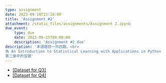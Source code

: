 ```yaml
---
type: assignment
date: 2023-09-18T15:18:00
title: 'Assignment #2'
attachment: /static_files/assignments/Assignment 2.ipynb
due_event: 
    type: due
    date: 2023-09-25T09:00:00
    description: 'Assignment #2 due'
description: '本週題目一共四題。<br>
為 An Introduction to Statistical Learning with Applications in Python 課本<br>
第二章中的習題'
---
```

- [[Dataset for Q3]](https://drive.google.com/file/d/16isUxNi1HJDwbJQzh9LmpDaUsItZa961/view?usp=sharing)
- [[Dataset for Q4]](https://drive.google.com/file/d/16gN0qOolvY3lpzvpW2FQwBGFe2mPYzW2/view?usp=sharing)
